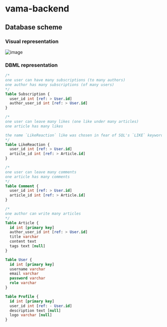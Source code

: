 # vama-backend

## Database scheme
### Visual representation
![image](https://github.com/user-attachments/assets/44e5291c-adb4-423f-a7c8-c1704cc668de)

### DBML representation
```sql
/*
one user can have many subscriptions (to many authors)
one author has many subscriptions (of many users)
*/
Table Subscription {
  user_id int [ref: > User.id]
  author_user_id int [ref: > User.id]
}

/*
one user can leave many likes (one like under many articles)
one article has many likes

the name `LikeReaction` like was chosen in fear of SQL's `LIKE` keyword collision
*/
Table LikeReaction {
  user_id int [ref: > User.id]
  article_id int [ref: > Article.id]
}

/*
one user can leave many comments
one article has many comments
*/
Table Comment {
  user_id int [ref: > User.id]
  article_id int [ref: > Article.id]
}

/*
one author can write many articles
*/
Table Article {
  id int [primary key]
  author_user_id int [ref: > User.id]
  title varchar
  content text
  tags text [null]
}

Table User {
  id int [primary key]
  username varchar
  email varchar
  password varchar
  role varchar
}

Table Profile {
  id int [primary key]
  user_id int [ref: - User.id]
  description text [null]
  logo varchar [null]
}

```
